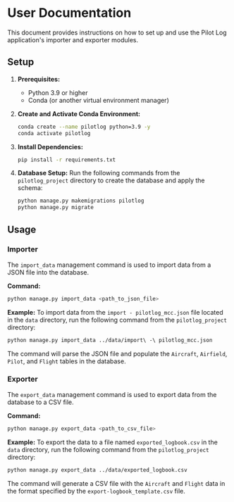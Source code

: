 # User Documentation

This document provides instructions on how to set up and use the Pilot Log application's importer and exporter modules.

## Setup

1.  **Prerequisites:**

    - Python 3.9 or higher
    - Conda (or another virtual environment manager)

2.  **Create and Activate Conda Environment:**

    ```bash
    conda create --name pilotlog python=3.9 -y
    conda activate pilotlog
    ```

3.  **Install Dependencies:**

    ```bash
    pip install -r requirements.txt
    ```

4.  **Database Setup:**
    Run the following commands from the `pilotlog_project` directory to create the database and apply the schema:
    ```bash
    python manage.py makemigrations pilotlog
    python manage.py migrate
    ```

## Usage

### Importer

The `import_data` management command is used to import data from a JSON file into the database.

**Command:**

```bash
python manage.py import_data <path_to_json_file>
```

**Example:**
To import data from the `import - pilotlog_mcc.json` file located in the `data` directory, run the following command from the `pilotlog_project` directory:

```bash
python manage.py import_data ../data/import\ -\ pilotlog_mcc.json
```

The command will parse the JSON file and populate the `Aircraft`, `Airfield`, `Pilot`, and `Flight` tables in the database.

### Exporter

The `export_data` management command is used to export data from the database to a CSV file.

**Command:**

```bash
python manage.py export_data <path_to_csv_file>
```

**Example:**
To export the data to a file named `exported_logbook.csv` in the `data` directory, run the following command from the `pilotlog_project` directory:

```bash
python manage.py export_data ../data/exported_logbook.csv
```

The command will generate a CSV file with the `Aircraft` and `Flight` data in the format specified by the `export-logbook_template.csv` file.
